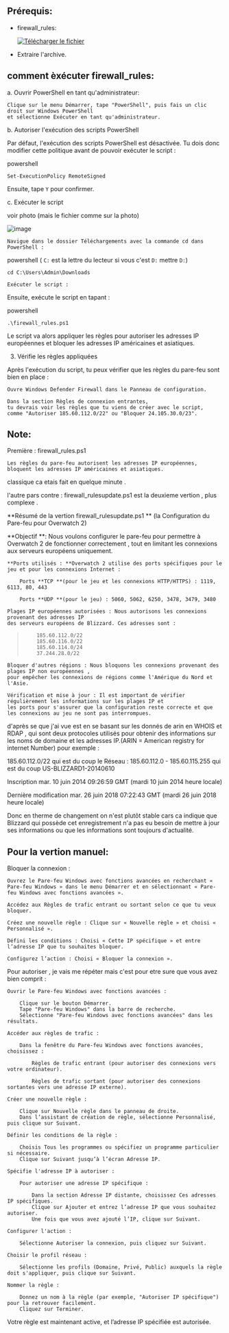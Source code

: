 ## Prérequis:

- firewall_rules:

  [![Télécharger le fichier](https://github.com/user-attachments/assets/4c318b41-f48c-4751-8fa6-2265e0156ff1)](https://github.com/Popolia/firewall_rules/archive/refs/heads/main.zip)

- Extraire l'archive.

## comment èxécuter firewall_rules:

a. Ouvrir PowerShell en tant qu'administrateur:

    Clique sur le menu Démarrer, tape "PowerShell", puis fais un clic droit sur Windows PowerShell 
    et sélectionne Exécuter en tant qu'administrateur.

b. Autoriser l'exécution des scripts PowerShell

Par défaut, l'exécution des scripts PowerShell est désactivée. Tu dois donc modifier cette politique
avant de pouvoir exécuter le script :

powershell

`Set-ExecutionPolicy RemoteSigned`

Ensuite, tape `Y` pour confirmer.

c. Exécuter le script

voir photo (mais le fichier comme sur la photo)

![image](https://github.com/user-attachments/assets/d342cf9b-fdd0-4382-8d58-faec459a7479)

    Navigue dans le dossier Téléchargements avec la commande cd dans PowerShell :

powershell ( `C:` est la lettre du lecteur si vous c'est `D:` mettre `D:`)

`cd C:\Users\Admin\Downloads`

    Exécuter le script :

Ensuite, exécute le script en tapant :

powershell

`.\firewall_rules.ps1`

Le script va alors appliquer les règles pour autoriser les adresses IP européennes et 
bloquer les adresses IP américaines et asiatiques.

3. Vérifie les règles appliquées

Après l'exécution du script, tu peux vérifier que les règles du pare-feu sont bien en place :

    Ouvre Windows Defender Firewall dans le Panneau de configuration.

    Dans la section Règles de connexion entrantes,
    tu devrais voir les règles que tu viens de créer avec le script,
    comme "Autoriser 185.60.112.0/22" ou "Bloquer 24.105.30.0/23".


## Note:

Première : firewall_rules.ps1

`Les règles du pare-feu autorisent les adresses IP européennes,
bloquent les adresses IP américaines et asiatiques.`

classique ca etais fait en quelque minute .

l'autre pars contre :  firewall_rulesupdate.ps1  est la deuxieme  vertion , plus complexe .

**Résumé de la vertion firewall_rulesupdate.ps1 ** (la Configuration du Pare-feu pour Overwatch 2)

**Objectif **: Nous voulons configurer le pare-feu pour permettre à Overwatch 2 de fonctionner correctement ,
tout en limitant les connexions aux serveurs européens uniquement.

    **Ports utilisés : **Overwatch 2 utilise des ports spécifiques pour le jeu et pour les connexions Internet :

        Ports **TCP **(pour le jeu et les connexions HTTP/HTTPS) : 1119, 6113, 80, 443

        Ports **UDP **(pour le jeu) : 5060, 5062, 6250, 3478, 3479, 3480

    Plages IP européennes autorisées : Nous autorisons les connexions provenant des adresses IP 
    des serveurs européens de Blizzard. Ces adresses sont :

>         185.60.112.0/22
>         185.60.116.0/22
>         185.60.114.0/24
>         37.244.28.0/22

    Bloquer d'autres régions : Nous bloquons les connexions provenant des plages IP non européennes ,
    pour empêcher les connexions de régions comme l'Amérique du Nord et l'Asie.

    Vérification et mise à jour : Il est important de vérifier régulièrement les informations sur les plages IP et
    les ports pour s'assurer que la configuration reste correcte et que les connexions au jeu ne sont pas interrompues.

d'après se que j'ai vue est en se basant sur les donnés de arin en WHOIS et RDAP  ,
qui sont deux protocoles utilisés pour obtenir des informations sur les noms de domaine et les adresses IP.(ARIN = American registry for internet Number) 
pour exemple : 

185.60.112.0/22
qui est du coup  le Réseau : 185.60.112.0 - 185.60.115.255
qui est du coup
US-BLIZZARD1-20140610

Inscription
mar. 10 juin 2014 09:26:59 GMT (mardi 10 juin 2014 heure locale)

Dernière modification
mar. 26 juin 2018 07:22:43 GMT (mardi 26 juin 2018 heure locale)

Donc en therme de changement on n'est plutôt stable cars ca indique  que Blizzard qui possède cet enregistrement n'a pas eu besoin de mettre à jour ses informations ou que les informations sont toujours d'actualité.

## Pour la vertion manuel:

 Bloquer la connexion :

`Ouvrez le Pare-feu Windows avec fonctions avancées en recherchant « Pare-feu Windows » dans le menu Démarrer et en sélectionnant « Pare-feu Windows avec fonctions avancées ».`

`Accédez aux Règles de trafic entrant ou sortant selon ce que tu veux bloquer.`

`Créez une nouvelle règle : Clique sur « Nouvelle règle » et choisi « Personnalisé ».`

`Défini les conditions : Choisi « Cette IP spécifique » et entre l’adresse IP que tu souhaites bloquer.`

`Configurez l’action : Choisi « Bloquer la connexion ».`

Pour autoriser , je vais me répéter mais c'est pour etre sure que vous avez bien comprit :

    Ouvrir le Pare-feu Windows avec fonctions avancées :

        Clique sur le bouton Démarrer.
        Tape "Pare-feu Windows" dans la barre de recherche.
        Sélectionne "Pare-feu Windows avec fonctions avancées" dans les résultats.

    Accéder aux règles de trafic :

        Dans la fenêtre du Pare-feu Windows avec fonctions avancées, choisissez :

            Règles de trafic entrant (pour autoriser des connexions vers votre ordinateur).

            Règles de trafic sortant (pour autoriser des connexions sortantes vers une adresse IP externe).

    Créer une nouvelle règle :

        Clique sur Nouvelle règle dans le panneau de droite.
        Dans l’assistant de création de règle, sélectionne Personnalisé, puis clique sur Suivant.

    Définir les conditions de la règle :

        Choisis Tous les programmes ou spécifiez un programme particulier si nécessaire.
        Clique sur Suivant jusqu’à l’écran Adresse IP.

    Spécifie l'adresse IP à autoriser :

        Pour autoriser une adresse IP spécifique :

            Dans la section Adresse IP distante, choisissez Ces adresses IP spécifiques.
            Clique sur Ajouter et entrez l’adresse IP que vous souhaitez autoriser.
            Une fois que vous avez ajouté l’IP, clique sur Suivant.

    Configurer l'action :

        Sélectionne Autoriser la connexion, puis cliquez sur Suivant.

    Choisir le profil réseau :

        Sélectionne les profils (Domaine, Privé, Public) auxquels la règle doit s'appliquer, puis clique sur Suivant.

    Nommer la règle :

        Donnez un nom à la règle (par exemple, "Autoriser IP spécifique") pour la retrouver facilement.
        Cliquez sur Terminer.

Votre règle est maintenant active, et l’adresse IP spécifiée est autorisée.

